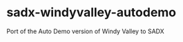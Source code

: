 sadx-windyvalley-autodemo
=========================

Port of the Auto Demo version of Windy Valley to SADX
